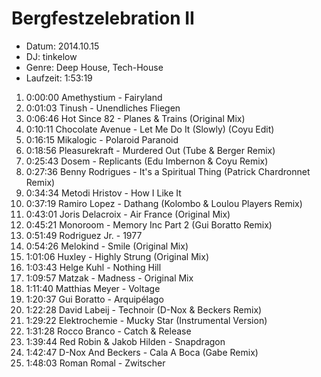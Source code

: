 # Bergfestzelebration II

* Datum: 2014.10.15
* DJ: tinkelow
* Genre: Deep House, Tech-House
* Laufzeit: 1:53:19

1.  0:00:00 Amethystium - Fairyland
2.  0:01:03 Tinush - Unendliches Fliegen
3.  0:06:46 Hot Since 82 - Planes & Trains (Original Mix)
4.  0:10:11 Chocolate Avenue - Let Me Do It (Slowly) (Coyu Edit)
5.  0:16:15 Mikalogic - Polaroid Paranoid
6.  0:18:56 Pleasurekraft - Murdered Out (Tube & Berger Remix)
7.  0:25:43 Dosem - Replicants (Edu Imbernon & Coyu Remix)
8.  0:27:36 Benny Rodrigues - It's a Spiritual Thing (Patrick Chardronnet Remix)
9.  0:34:34 Metodi Hristov - How I Like It
10. 0:37:19 Ramiro Lopez - Dathang (Kolombo & Loulou Players Remix)
11. 0:43:01 Joris Delacroix - Air France (Original Mix)
12. 0:45:21 Monoroom - Memory Inc Part 2 (Gui Boratto Remix)
13. 0:51:49 Rodriguez Jr. - 1977
14. 0:54:26 Melokind - Smile (Original Mix)
15. 1:01:06 Huxley - Highly Strung (Original Mix)
16. 1:03:43 Helge Kuhl - Nothing Hill
17. 1:09:57 Matzak - Madness - Original Mix
18. 1:11:40 Matthias Meyer - Voltage
19. 1:20:37 Gui Boratto - Arquipélago
20. 1:22:28 David Labeij - Technoir (D-Nox & Beckers Remix)
21. 1:29:22 Elektrochemie - Mucky Star (Instrumental Version)
22. 1:31:28 Rocco Branco - Catch & Release
23. 1:39:44 Red Robin & Jakob Hilden - Snapdragon
24. 1:42:47 D-Nox And Beckers - Cala A Boca (Gabe Remix)
25. 1:48:03 Roman Romal - Zwitscher
